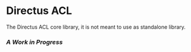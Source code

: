 # Directus ACL

The Directus ACL core library, it is not meant to use as standalone library.

### _**A Work in Progress**_
